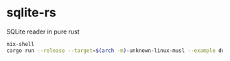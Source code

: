 # sqlite-rs
SQLite reader in pure rust

```sh
nix-shell
cargo run --release --target=$(arch -m)-unknown-linux-musl --example dump
```
